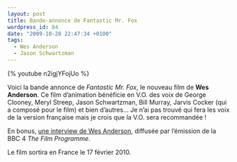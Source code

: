 ```yaml
---
layout: post
title: Bande-annonce de Fantastic Mr. Fox
wordpress_id: 84
date: "2009-10-28 22:47:34 +0100"
tags:
  - Wes Anderson
  - Jason Schwartzman
---
```


{% youtube n2igjYFojUo %}

Voici la bande annonce de _Fantastic Mr. Fox_, le nouveau film de **Wes
Anderson**. Ce film d’animation bénéficie en V.O. des voix de George Clooney,
Meryl Streep, Jason Schwartzman, Bill Murray, Jarvis Cocker (qui a composé pour
le film) et bien d’autres… Je n’ai pas trouvé qui fera les voix de la version
française mais je crois que la V.O. sera recommandée !

En bonus,
[une interview de Wes Anderson](https://www.bbc.co.uk/programmes/b00n9llt),
diffusée par l’émission de la BBC 4 _The Film Programme_.

Le film sortira en France le 17 février 2010.

[1]: https://www.bbc.co.uk/programmes/b00n9llt
